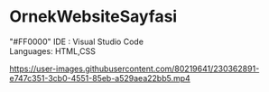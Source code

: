 # OrnekWebsiteSayfasi

"#FF0000" IDE : Visual Studio Code </br>
Languages: HTML,CSS

https://user-images.githubusercontent.com/80219641/230362891-e747c351-3cb0-4551-85eb-a529aea22bb5.mp4

